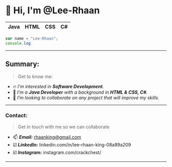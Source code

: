 # 👋 Hi, I'm @Lee-Rhaan
|Java|HTML|CSS|C#|
|---|---|---|---|

```javascript
var name = "Lee-Rhaan";
console.log

```
---
## Summary:
>Get to know me:
- 🔥 _I’m interested in **Software Development**._
- 🌱 _I’m a **Java Developer** with a background in **HTML & CSS, C#**._
- 💞️ _I’m looking to collaborate on any project that will improve my skills._
---
### Contact:
>Get in touch with me so we can collaborate
- 📫 _**Email:**_ rhaanking@gmail.com
- ☑️ _**LinkedIn:**_ linkedin.com/in/lee-rhaan-king-08a89a209
- ☑️ _**Instagram:**_ instagram.com/crackchest/
---
<!---
Lee-Rhaan/Lee-Rhaan is a ✨ special ✨ repository because its `README.md` (this file) appears on your GitHub profile.
You can click the Preview link to take a look at your changes.
--->
